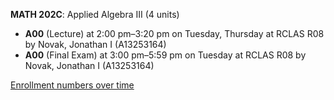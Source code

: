 **MATH 202C**: Applied Algebra III (4 units)

- **A00** (Lecture) at 2:00 pm–3:20 pm on Tuesday, Thursday at RCLAS R08 by Novak, Jonathan I (A13253164)
- **A00** (Final Exam) at 3:00 pm–5:59 pm on Tuesday at RCLAS R08 by Novak, Jonathan I (A13253164)

[Enrollment numbers over time](./MATH202C.tsv)

